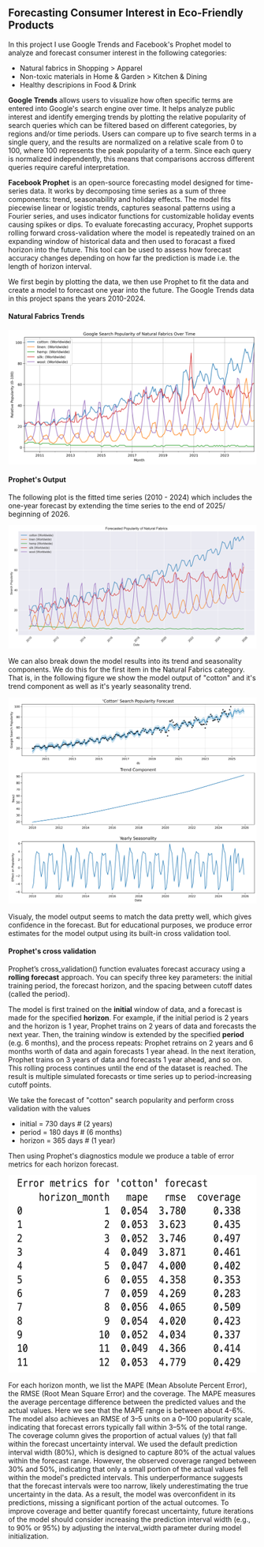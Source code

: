 ## Forecasting Consumer Interest in Eco-Friendly Products

In this project I use Google Trends and Facebook's Prophet model to analyze and forecast consumer interest in the following categories:

- Natural fabrics in Shopping > Apparel
- Non-toxic materials in Home & Garden > Kitchen & Dining
- Healthy descripions in Food & Drink

**Google Trends** allows users to visualize how often specific terms are entered into Google's search engine over time. It helps analyze public interest and identify emerging trends by plotting the relative popularity of search queries which can be filtered based on different categories, by regions and/or time periods. Users can compare up to five search terms in a single query, and the results are normalized on a relative scale from 0 to 100, where 100 represents the peak popularity of a term. Since each query is normalized independently, this means that comparisons accross different queries require careful interpretation.

**Facebook Prophet** is an open-source forecasting model designed for time-series data. It works by decomposing time series as a sum of three components: trend, seasonability and holiday effects. The model fits piecewise linear or logistic trends, captures seasonal patterns using a Fourier series, and uses indicator functions for customizable holiday events causing spikes or dips. To evaluate forecasting accuracy, Prophet supports rolling forward cross-validation where the model is repeatedly trained on an expanding window of historical data and then used to foracast a fixed horizon into the future. This tool can be used to assess how forecast accuracy changes depending on how far the prediction is made i.e. the length of horizon interval.

We first begin by plotting the data, we then use Prophet to fit the data and create a model to forecast one year into the future. The Google Trends data in this project spans the years 2010-2024. 

#### Natural Fabrics Trends

![](images/natural_fabrics_trend_plot.png)

#### Prophet's Output

The following plot is the fitted time series (2010 - 2024) which includes the one-year forecast by extending the time series to the end of 2025/ beginning of 2026.

![](images/forecast_plot_all_fabrics.png)

We can also break down the model results into its trend and seasonality components. We do this for the first item in the Natural Fabrics category. That is, in the following figure we show the model output of "cotton" and it's trend component as well as it's yearly seasonality trend. 

![](images/cotton_1yr_forecast_components.png)

Visualy, the model output seems to match the data pretty well, which gives confidence in the forecast. But for educational purposes, we produce error estimates for the model output using its built-in cross validation tool.

#### Prophet's cross validation

Prophet’s cross_validation() function evaluates forecast accuracy using a **rolling forecast** approach. You can specify three key parameters: the initial training period, the forecast horizon, and the spacing between cutoff dates (called the period).

The model is first trained on the **initial** window of data, and a forecast is made for the specified **horizon**. For example, if the initial period is 2 years and the horizon is 1 year, Prophet trains on 2 years of data and forecasts the next year. Then, the training window is extended by the specified **period** (e.g. 6 months), and the process repeats: Prophet retrains on 2 years and 6 months worth of data and again forecasts 1 year ahead. In the next iteration, Prophet trains on 3 years of data and forecasts 1 year ahead, and so on. This rolling process continues until the end of the dataset is reached. The result is multiple simulated forecasts or time series up to period-increasing cutoff points.

We take the forecast of "cotton" search popularity and perform cross validation with the values 
- initial = 730 days # (2 years)
- period = 180 days  # (6 months)
- horizon = 365 days # (1 year)

Then using Prophet's diagnostics module we produce a table of error metrics for each horizon forecast.    

<img src="images/cotton_1yr_forecast_error_metrics.png" width="600" height="400">

For each horizon month, we list the MAPE (Mean Absolute Percent Error), the RMSE (Root Mean Square Error) and the coverage. 
The MAPE measures the average percentage difference between the predicted values and the actual values. Here we see that the MAPE range is between about 4-6%. The model also achieves an RMSE of 3–5 units on a 0–100 popularity scale, indicating that forecast errors typically fall within 3–5% of the total range. 
The coverage column gives the proportion of actual values (y) that fall within the forecast uncertainty interval. We used the default prediction interval width (80%), which is designed to capture 80% of the actual values within the forecast range. However, the observed coverage ranged between 30% and 50%, indicating that only a small portion of the actual values fell within the model's predicted intervals. This underperformance suggests that the forecast intervals were too narrow, likely underestimating the true uncertainty in the data. As a result, the model was overconfident in its predictions, missing a significant portion of the actual outcomes. To improve coverage and better quantify forecast uncertainty, future iterations of the model should consider increasing the prediction interval width (e.g., to 90% or 95%) by adjusting the interval_width parameter during model initialization.



